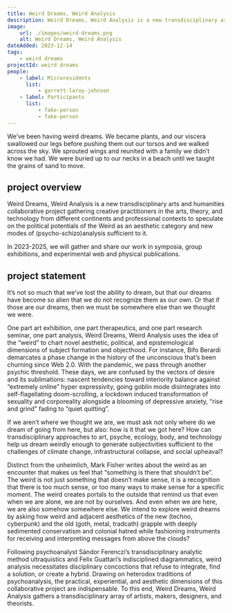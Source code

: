 ```yaml
---
title: Weird Dreams, Weird Analysis
description: Weird Dreams, Weird Analysis is a new transdisciplinary arts and humanities collaborative project gathering creative practitioners in the arts, theory, and technology from different continents and professional contexts to speculate on the political potentials of the Weird as an aesthetic category and new modes of (psycho-schizo)analysis sufficient to it.
image:
    url: ./images/weird-dreams.png
    alt: Weird Dreams, Weird Analysis
dateAdded: 2023-12-14
tags:
    - weird dreams
projectId: weird dreams
people:
    - label: Microresidents
      list:
          - garrett-laroy-johnson
    - label: Participants
      list:
          - fake-person
          - fake-person
---
```


We’ve been having weird dreams.
We became plants, and our viscera swallowed our legs before pushing them out our torsos and we walked across the sky.
We sprouted wings and reunited with a family we didn’t know we had.
We were buried up to our necks in a beach until we taught the grains of sand to move.

## project overview

Weird Dreams, Weird Analysis is a new transdisciplinary arts and humanities collaborative project gathering creative practitioners in the arts, theory, and technology from different continents and professional contexts to speculate on the political potentials of the Weird as an aesthetic category and new modes of (psycho-schizo)analysis sufficient to it.

In 2023-2025, we will gather and share our work in symposia, group exhibitions, and experimental web and physical publications.

## project statement

It’s not so much that we’ve lost the ability to dream, but that our dreams have become so alien that we do not recognize them as our own. Or that if those are our dreams, then we must be somewhere else than we thought we were.

One part art exhibition, one part therapeutics, and one part research seminar, one part analysis, Weird Dreams, Weird Analysis uses the idea of the “weird” to chart novel aesthetic, political, and epistemological dimensions of subject formation and objecthood. For instance, Bifo Berardi demarcates a phase change in the history of the unconscious that’s been churning since Web 2.0. With the pandemic, we pass through another psychic threshold. These days, we are confused by the vectors of desire and its sublimations: nascent tendencies toward interiority balance against “extremely online” hyper expressivity, going goblin mode disintegrates into self-flagellating doom-scrolling, a lockdown induced transformation of sexuality and corporeality alongside a blooming of depressive anxiety, “rise and grind” fading to “quiet quitting”.

If we aren’t where we thought we are, we must ask not only where do we dream of going from here, but also: how is it that we got here? How can transdisciplinary approaches to art, psyche, ecology, body, and technology help us dream weirdly enough to generate subjectivities sufficient to the challenges of climate change, infrastructural collapse, and social upheaval?

Distinct from the unheimlich, Mark Fisher writes about the weird as an encounter that makes us feel that “something is there that shouldn’t be”. The weird is not just something that doesn’t make sense, it is a recognition that there is too much sense, or too many ways to make sense for a specific moment. The weird creates portals to the outside that remind us that even when we are alone, we are not by ourselves. And even when we are here, we are also somehow somewhere else. We intend to explore weird dreams by asking how weird and adjacent aesthetics of the new (techno, cyberpunk) and the old (goth, metal, tradcath) grapple with deeply sedimented conservatism and colonial hatred while fashioning instruments for receiving and interpreting messages from above the clouds?

Following psychoanalyst Sándor Ferenczi’s transdisciplinary analytic method ultraquistics and Felix Guattari’s indisciplined diagrammatics, weird analysis necessitates disciplinary concoctions that refuse to integrate, find a solution, or create a hybrid. Drawing on heterodox traditions of psychoanalysis, the practical, experiential, and aesthetic dimensions of this collaborative project are indispensable. To this end, Weird Dreams, Weird Analysis gathers a transdisciplinary array of artists, makers, designers, and theorists.
